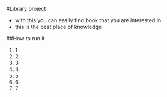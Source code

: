 #Library project
- with this you can easily find book that you are interested in
- this is the best place of knowledge

##How to run it
1. 1
2. 2
3. 3
4. 4
5. 5
6. 6
7. 7